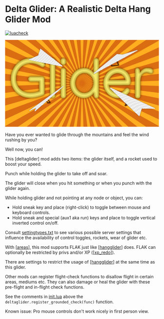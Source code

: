 # Delta Glider: A Realistic Delta Hang Glider Mod

[![luacheck](https://github.com/SwissalpS/minetest_deltaglider/workflows/luacheck/badge.svg)](https://github.com/SwissalpS/minetest_glider/actions)

![Screenshot](screenshot.png)

Have you ever wanted to glide through the mountains and feel the wind rushing
by you?

Well now, you can!

This [deltaglider] mod adds two items: the glider itself, and a rocket used to
boost your speed.

Punch while holding the glider to take off and soar.

The glider will close when you hit something or when you punch with the glider
again.

While holding glider and not pointing at any node or object, you can:
- Hold sneak key and place (right-click) to toggle between mouse and keyboard
controls.
- Hold sneak and special (aux1 aka run) keys and place to toggle vertical inverted
control on/off.

Consult [settingtypes.txt](settingtypes.txt) to see various possible server
settings that influence the availability of control toggles, rockets, wear of
glider etc.

With [[areas](https://github.com/minetest-mods/areas)], this mod supports FLAK
just like [[hangglider](https://github.com/mt-mods/hangglider)] does. FLAK can
optionally be restricted by privs and/or XP
([[xp_redo](https://github.com/mt-mods/xp_redo)]).

There are settings to restrict the usage of
[[hangglider](https://github.com/mt-mods/hangglider)] at the same time as
this glider.

Other mods can register flight-check functions to disallow flight in
certain areas, mediums etc. They can also damage or heal the glider with
these pre-flight and in-flight check functions.

See the comments in [init.lua](init.lua) above the
``deltaglider.register_grounded_check(func)`` function.

Known issue: Pro mouse controls don't work nicely in first person view.

